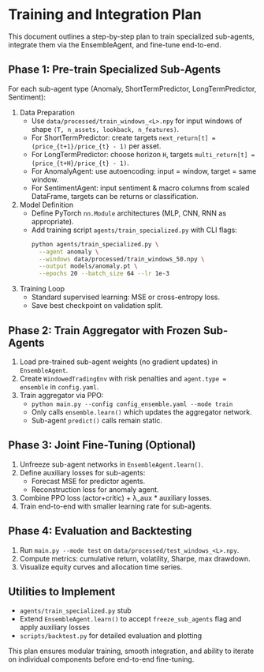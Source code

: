 # Training and Integration Plan

This document outlines a step-by-step plan to train specialized sub-agents, integrate them via the EnsembleAgent, and fine-tune end-to-end.

## Phase 1: Pre-train Specialized Sub-Agents
For each sub-agent type (Anomaly, ShortTermPredictor, LongTermPredictor, Sentiment):
1. Data Preparation
   - Use `data/processed/train_windows_<L>.npy` for input windows of shape `(T, n_assets, lookback, n_features)`.
   - For ShortTermPredictor: create targets `next_return[t] = (price_{t+1}/price_{t} - 1)` per asset.
   - For LongTermPredictor: choose horizon `H`, targets `multi_return[t] = (price_{t+H}/price_{t} - 1)`.
   - For AnomalyAgent: use autoencoding: input = window, target = same window.
   - For SentimentAgent: input sentiment & macro columns from scaled DataFrame, targets can be returns or classification.
2. Model Definition
   - Define PyTorch `nn.Module` architectures (MLP, CNN, RNN as appropriate).
   - Add training script `agents/train_specialized.py` with CLI flags:
     ```bash
     python agents/train_specialized.py \
       --agent anomaly \
       --windows data/processed/train_windows_50.npy \
       --output models/anomaly.pt \
       --epochs 20 --batch_size 64 --lr 1e-3
     ```
3. Training Loop
   - Standard supervised learning: MSE or cross-entropy loss.
   - Save best checkpoint on validation split.

## Phase 2: Train Aggregator with Frozen Sub-Agents
1. Load pre-trained sub-agent weights (no gradient updates) in `EnsembleAgent`.
2. Create `WindowedTradingEnv` with risk penalties and `agent.type = ensemble` in `config.yaml`.
3. Train aggregator via PPO:
   - `python main.py --config config_ensemble.yaml --mode train`
   - Only calls `ensemble.learn()` which updates the aggregator network.
   - Sub-agent `predict()` calls remain static.

## Phase 3: Joint Fine-Tuning (Optional)
1. Unfreeze sub-agent networks in `EnsembleAgent.learn()`.
2. Define auxiliary losses for sub-agents:
   - Forecast MSE for predictor agents.
   - Reconstruction loss for anomaly agent.
3. Combine PPO loss (actor+critic) + λ_aux * auxiliary losses.
4. Train end-to-end with smaller learning rate for sub-agents.

## Phase 4: Evaluation and Backtesting
1. Run `main.py --mode test` on `data/processed/test_windows_<L>.npy`.
2. Compute metrics: cumulative return, volatility, Sharpe, max drawdown.
3. Visualize equity curves and allocation time series.

## Utilities to Implement
- `agents/train_specialized.py` stub
- Extend `EnsembleAgent.learn()` to accept `freeze_sub_agents` flag and apply auxiliary losses
- `scripts/backtest.py` for detailed evaluation and plotting

This plan ensures modular training, smooth integration, and ability to iterate on individual components before end-to-end fine-tuning.